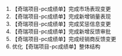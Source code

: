 1. 【奇瑞项目-pc成绩单】完成市场表现变更
2. 【奇瑞项目-pc成绩单】完成新增销量表现
3. 【奇瑞项目-pc成绩单】完成奖惩信息变更
4. 【奇瑞项目-pc成绩单】完成新增反馈审批
5. 【奇瑞项目-pc成绩单】完成经销商反馈变更
6.  优化【奇瑞项目-pc成绩单】整体结构

